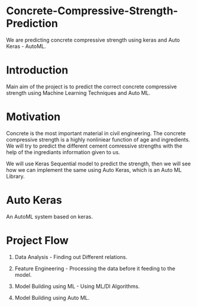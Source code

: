 # Concrete-Compressive-Strength-Prediction
We are predicting concrete compressive strength using keras and Auto Keras - AutoML.

# Introduction
Main aim of the project is to predict the correct concrete compressive strength using Machine Learning Techniques and Auto ML.

# Motivation
Concrete is the most important material in civil engineering. The concrete compressive strength is a highly nonliniear 
function of age and ingredients.
We will try to predict the different cement comressive strengths with the help of the ingrediants information given to us.

We will use Keras Sequential model to predict the strength, then we will see how we can implement the same using Auto Keras, which is an Auto ML Library.

# Auto Keras
An AutoML system based on keras.

# Project Flow

1) Data Analysis - Finding out Different relations.

2) Feature Engineering - Processing the data before it feeding to the model.

3) Model Building using ML - Using ML/Dl Algorithms.

4) Model Building using Auto ML.
 
